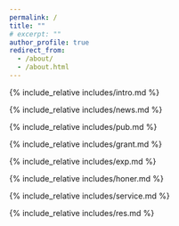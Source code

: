 ```yaml
---
permalink: /
title: ""
# excerpt: ""
author_profile: true
redirect_from: 
  - /about/
  - /about.html
---
```


<span class='anchor' id='about-me'></span>
{% include_relative includes/intro.md %}

{% include_relative includes/news.md %}

{% include_relative includes/pub.md %}

{% include_relative includes/grant.md %}

{% include_relative includes/exp.md %}

{% include_relative includes/honer.md %}

{% include_relative includes/service.md %}

{% include_relative includes/res.md %}